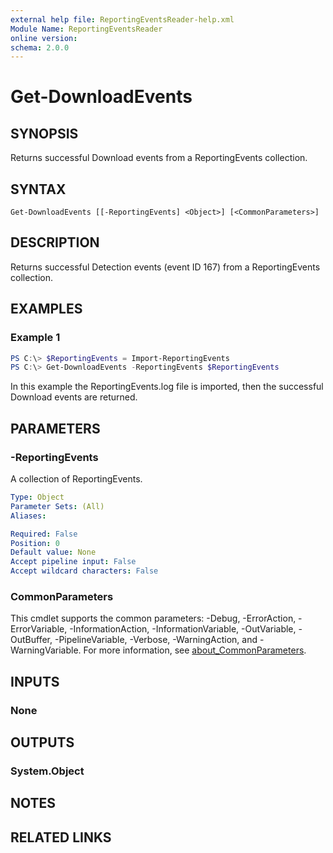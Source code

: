 ```yaml
---
external help file: ReportingEventsReader-help.xml
Module Name: ReportingEventsReader
online version:
schema: 2.0.0
---
```


# Get-DownloadEvents

## SYNOPSIS
Returns successful Download events from a ReportingEvents collection.

## SYNTAX

```
Get-DownloadEvents [[-ReportingEvents] <Object>] [<CommonParameters>]
```

## DESCRIPTION
Returns successful Detection events (event ID 167) from a ReportingEvents 
collection.

## EXAMPLES

### Example 1
```powershell
PS C:\> $ReportingEvents = Import-ReportingEvents
PS C:\> Get-DownloadEvents -ReportingEvents $ReportingEvents
```

In this example the ReportingEvents.log file is imported, then the successful 
Download events are returned.

## PARAMETERS

### -ReportingEvents
A collection of ReportingEvents.

```yaml
Type: Object
Parameter Sets: (All)
Aliases:

Required: False
Position: 0
Default value: None
Accept pipeline input: False
Accept wildcard characters: False
```

### CommonParameters
This cmdlet supports the common parameters: -Debug, -ErrorAction, -ErrorVariable, -InformationAction, -InformationVariable, -OutVariable, -OutBuffer, -PipelineVariable, -Verbose, -WarningAction, and -WarningVariable. For more information, see [about_CommonParameters](http://go.microsoft.com/fwlink/?LinkID=113216).

## INPUTS

### None

## OUTPUTS

### System.Object
## NOTES

## RELATED LINKS
